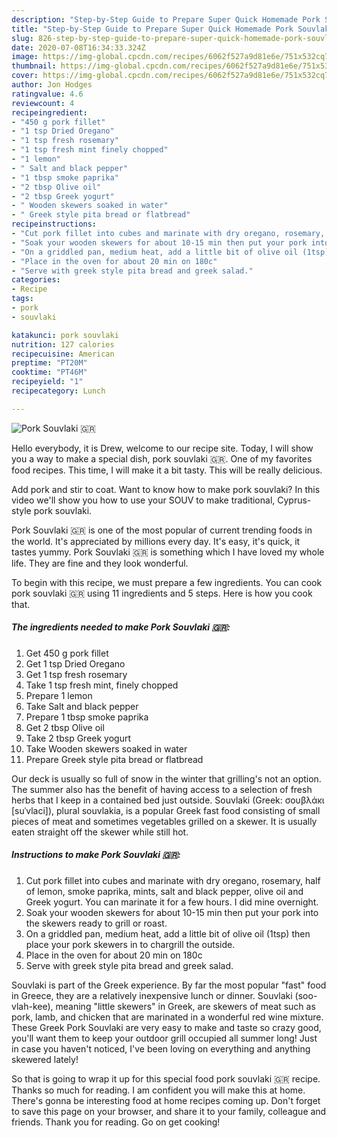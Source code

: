 ```yaml
---
description: "Step-by-Step Guide to Prepare Super Quick Homemade Pork Souvlaki 🇬🇷"
title: "Step-by-Step Guide to Prepare Super Quick Homemade Pork Souvlaki 🇬🇷"
slug: 826-step-by-step-guide-to-prepare-super-quick-homemade-pork-souvlaki
date: 2020-07-08T16:34:33.324Z
image: https://img-global.cpcdn.com/recipes/6062f527a9d81e6e/751x532cq70/pork-souvlaki-🇬🇷-recipe-main-photo.jpg
thumbnail: https://img-global.cpcdn.com/recipes/6062f527a9d81e6e/751x532cq70/pork-souvlaki-🇬🇷-recipe-main-photo.jpg
cover: https://img-global.cpcdn.com/recipes/6062f527a9d81e6e/751x532cq70/pork-souvlaki-🇬🇷-recipe-main-photo.jpg
author: Jon Hodges
ratingvalue: 4.6
reviewcount: 4
recipeingredient:
- "450 g pork fillet"
- "1 tsp Dried Oregano"
- "1 tsp fresh rosemary"
- "1 tsp fresh mint finely chopped"
- "1 lemon"
- " Salt and black pepper"
- "1 tbsp smoke paprika"
- "2 tbsp Olive oil"
- "2 tbsp Greek yogurt"
- " Wooden skewers soaked in water"
- " Greek style pita bread or flatbread"
recipeinstructions:
- "Cut pork fillet into cubes and marinate with dry oregano, rosemary, half of lemon, smoke paprika, mints, salt and black pepper, olive oil and Greek yogurt. You can marinate it for a few hours. I did mine overnight."
- "Soak your wooden skewers for about 10-15 min then put your pork into the skewers ready to grill or roast."
- "On a griddled pan, medium heat, add a little bit of olive oil (1tsp) then place your pork skewers in to chargrill the outside."
- "Place in the oven for about 20 min on 180c"
- "Serve with greek style pita bread and greek salad."
categories:
- Recipe
tags:
- pork
- souvlaki

katakunci: pork souvlaki 
nutrition: 127 calories
recipecuisine: American
preptime: "PT20M"
cooktime: "PT46M"
recipeyield: "1"
recipecategory: Lunch

---
```



![Pork Souvlaki 🇬🇷](https://img-global.cpcdn.com/recipes/6062f527a9d81e6e/751x532cq70/pork-souvlaki-🇬🇷-recipe-main-photo.jpg)

Hello everybody, it is Drew, welcome to our recipe site. Today, I will show you a way to make a special dish, pork souvlaki 🇬🇷. One of my favorites food recipes. This time, I will make it a bit tasty. This will be really delicious.

Add pork and stir to coat. Want to know how to make pork souvlaki? In this video we&#39;ll show you how to use your SOUV to make traditional, Cyprus-style pork souvlaki.

Pork Souvlaki 🇬🇷 is one of the most popular of current trending foods in the world. It's appreciated by millions every day. It's easy, it's quick, it tastes yummy. Pork Souvlaki 🇬🇷 is something which I have loved my whole life. They are fine and they look wonderful.


To begin with this recipe, we must prepare a few ingredients. You can cook pork souvlaki 🇬🇷 using 11 ingredients and 5 steps. Here is how you cook that.

<!--inarticleads1-->

##### The ingredients needed to make Pork Souvlaki 🇬🇷:

1. Get 450 g pork fillet
1. Get 1 tsp Dried Oregano
1. Get 1 tsp fresh rosemary
1. Take 1 tsp fresh mint, finely chopped
1. Prepare 1 lemon
1. Take  Salt and black pepper
1. Prepare 1 tbsp smoke paprika
1. Get 2 tbsp Olive oil
1. Take 2 tbsp Greek yogurt
1. Take  Wooden skewers soaked in water
1. Prepare  Greek style pita bread or flatbread


Our deck is usually so full of snow in the winter that grilling&#39;s not an option. The summer also has the benefit of having access to a selection of fresh herbs that I keep in a contained bed just outside. Souvlaki (Greek: σουβλάκι [suˈvlaci]), plural souvlakia, is a popular Greek fast food consisting of small pieces of meat and sometimes vegetables grilled on a skewer. It is usually eaten straight off the skewer while still hot. 

<!--inarticleads2-->

##### Instructions to make Pork Souvlaki 🇬🇷:

1. Cut pork fillet into cubes and marinate with dry oregano, rosemary, half of lemon, smoke paprika, mints, salt and black pepper, olive oil and Greek yogurt. You can marinate it for a few hours. I did mine overnight.
1. Soak your wooden skewers for about 10-15 min then put your pork into the skewers ready to grill or roast.
1. On a griddled pan, medium heat, add a little bit of olive oil (1tsp) then place your pork skewers in to chargrill the outside.
1. Place in the oven for about 20 min on 180c
1. Serve with greek style pita bread and greek salad.


Souvlaki is part of the Greek experience. By far the most popular &#34;fast&#34; food in Greece, they are a relatively inexpensive lunch or dinner. Souvlaki (soo-vlah-kee), meaning &#34;little skewers&#34; in Greek, are skewers of meat such as pork, lamb, and chicken that are marinated in a wonderful red wine mixture. These Greek Pork Souvlaki are very easy to make and taste so crazy good, you&#39;ll want them to keep your outdoor grill occupied all summer long! Just in case you haven&#39;t noticed, I&#39;ve been loving on everything and anything skewered lately! 

So that is going to wrap it up for this special food pork souvlaki 🇬🇷 recipe. Thanks so much for reading. I am confident you will make this at home. There's gonna be interesting food at home recipes coming up. Don't forget to save this page on your browser, and share it to your family, colleague and friends. Thank you for reading. Go on get cooking!
